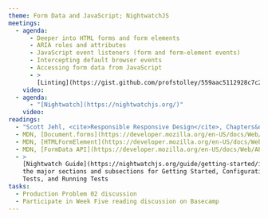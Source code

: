 ```yaml
---
theme: Form Data and JavaScript; NightwatchJS
meetings:
  - agenda:
      - Deeper into HTML forms and form elements
      - ARIA roles and attributes
      - JavaScript event listeners (form and form-element events)
      - Intercepting default browser events
      - Accessing form data from JavaScript
      - >
        [Linting](https://gist.github.com/profstolley/559aac5112928c7c24c628c6305b70b8) JavaScript
    video:
  - agenda:
      - "[Nightwatch](https://nightwatchjs.org/)"
    video:
readings:
  - "Scott Jehl, <cite>Responsible Responsive Design</cite>, Chapters&nbsp;1–2"
  - MDN, [Document.forms](https://developer.mozilla.org/en-US/docs/Web/API/Document/forms)
  - MDN, [HTMLFormElement](https://developer.mozilla.org/en-US/docs/Web/API/HTMLFormElement)
  - MDN, [FormData API](https://developer.mozilla.org/en-US/docs/Web/API/FormData)
  - >
    [Nightwatch Guide](https://nightwatchjs.org/guide/getting-started/introduction.html):
    the major sections and subsections for Getting Started, Configuration, Using Nightwatch, Writing
    Tests, and Running Tests
tasks:
  - Production Problem 02 discussion
  - Participate in Week Five reading discussion on Basecamp
---
```

